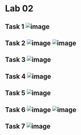 # Lab 02
## Task 1 ![image](https://github.com/arwa007/PfFall23/assets/142319755/1b707e12-3600-48f8-8e6c-21bf5232a1eb)
## Task 2 ![image](https://github.com/arwa007/PfFall23/assets/142319755/9098a782-4cb9-472a-8de2-5a86944382d3) ![image](https://github.com/arwa007/PfFall23/assets/142319755/98ee4693-4515-4c5d-9b47-15ceb23e43c7)
## Task 3 ![image](https://github.com/arwa007/PfFall23/assets/142319755/9543b79e-2e91-4dfa-9b99-a226c9366654)
## Task 4 ![image](https://github.com/arwa007/PfFall23/assets/142319755/8e132d7a-0fa9-49bb-a153-77098745b27c)
## Task 5 ![image](https://github.com/arwa007/PfFall23/assets/142319755/de280b8e-ec92-4102-bd4f-0566dcb06ffd) 
## Task 6 ![image](https://github.com/arwa007/PfFall23/assets/142319755/99e84f27-098d-447f-816e-4ced880af153) ![image](https://github.com/arwa007/PfFall23/assets/142319755/be1fbfbc-3d06-4dfb-9983-5367da2220dd)
## Task 7 ![image](https://github.com/arwa007/PfFall23/assets/142319755/843f1085-ae45-4f40-9a44-d4144cbd5a7c)
